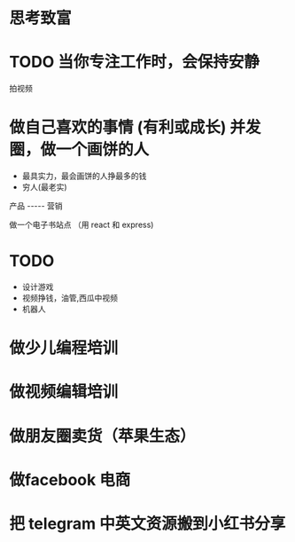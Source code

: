 # 思考致富

# TODO  当你专注工作时，会保持安静
拍视频


# 做自己喜欢的事情 (有利或成长) 并发圈，做一个画饼的人

- 最具实力，最会画饼的人挣最多的钱
- 穷人(最老实)

产品 ----- 营销

做一个电子书站点 （用 react 和 express)

# TODO

- 设计游戏
- 视频挣钱，油管,西瓜中视频
- 机器人

# 做少儿编程培训

# 做视频编辑培训

# 做朋友圈卖货（苹果生态）
    
# 做facebook 电商

# 把 telegram 中英文资源搬到小红书分享
